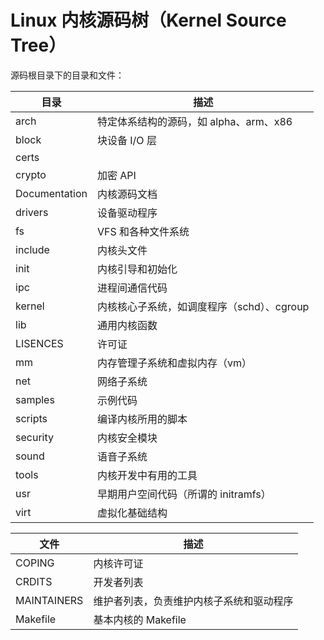 # Linux 内核源码树（Kernel Source Tree）

源码根目录下的目录和文件：

| 目录          | 描述                                       |
| ------------- | ------------------------------------------ |
| arch          | 特定体系结构的源码，如 alpha、arm、x86     |
| block         | 块设备 I/O 层                              |
| certs         |                                            |
| crypto        | 加密 API                                   |
| Documentation | 内核源码文档                               |
| drivers       | 设备驱动程序                               |
| fs            | VFS 和各种文件系统                         |
| include       | 内核头文件                                 |
| init          | 内核引导和初始化                           |
| ipc           | 进程间通信代码                             |
| kernel        | 内核核心子系统，如调度程序（schd）、cgroup |
| lib           | 通用内核函数                               |
| LISENCES      | 许可证                                     |
| mm            | 内存管理子系统和虚拟内存（vm）             |
| net           | 网络子系统                                 |
| samples       | 示例代码                                   |
| scripts       | 编译内核所用的脚本                         |
| security      | 内核安全模块                               |
| sound         | 语音子系统                                 |
| tools         | 内核开发中有用的工具                       |
| usr           | 早期用户空间代码（所谓的 initramfs）       |
| virt          | 虚拟化基础结构                             |

| 文件        | 描述                                     |
| ----------- | ---------------------------------------- |
| COPING      | 内核许可证                               |
| CRDITS      | 开发者列表                               |
| MAINTAINERS | 维护者列表，负责维护内核子系统和驱动程序 |
| Makefile    | 基本内核的 Makefile                      |
